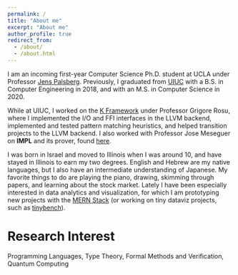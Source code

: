 ```yaml
---
permalink: /
title: "About me"
excerpt: "About me"
author_profile: true
redirect_from: 
  - /about/
  - /about.html
---
```


I am an incoming first-year Computer Science Ph.D. student at UCLA under Professor [Jens Palsberg](http://web.cs.ucla.edu/~palsberg/). Previously, I graduated from [UIUC](https://cs.illinois.edu) with a B.S. in Computer Engineering in 2018, and with an M.S. in Computer Science in 2020.

While at UIUC, I worked on the [K Framework](http://www.kframework.org) under Professor Grigore Rosu, where I implemented the I/O and FFI interfaces in the LLVM backend, implemented and tested pattern matching heuristics, and helped transition projects to the LLVM backend. I also worked with Professor Jose Meseguer on **IMPL** and its prover, found [here](http://mickyabir.com/research/).

I was born in Israel and moved to Illinois when I was around 10, and have stayed in Illinois to earn my two degrees. English and Hebrew are my native languages, but I also have an intermediate understanding of Japanese. My favorite things to do are playing the piano, drawing, skimming through papers, and learning about the stock market. Lately I have been especially interested in data analytics and visualization, for which I am prototyping new projects with the [MERN Stack](https://www.geeksforgeeks.org/mern-stack/) (or working on tiny dataviz projects, such as [tinybench](https://pypi.org/project/tinybench/)).

Research Interest
======
Programming Languages, Type Theory, Formal Methods and Verification, Quantum Computing
